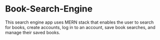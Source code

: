 # Book-Search-Engine
This search engine app uses MERN stack that enables the user to search for books, create accounts, log in to an account, save book searches, and manage their saved books.
